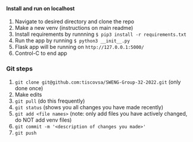 #### Install and run on localhost
1. Navigate to desired directory and clone the repo
2. Make a new venv (instructions on main readme)
3. Install requirements by runnning `$ pip3 install -r requirements.txt`
4. Run the app by running `$ python3 __init__.py`
  1. Flask app will be running on `http://127.0.0.1:5000/`
  2. Control-C to end app


### Git steps
1. `git clone git@github.com:tiscovsa/SWENG-Group-32-2022.git` (only done once)
2. Make edits
3. `git pull` (do this frequently)
4. `git status` (shows you all changes you have made recently)
5. `git add <file names>` (note: only add files you have actively changed, do NOT add venv files)
6. `git commit -m '<description of changes you made>'`
7. `git push`